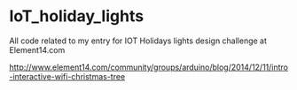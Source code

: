 IoT_holiday_lights
==================

All code related to my entry for IOT Holidays lights design challenge at Element14.com

http://www.element14.com/community/groups/arduino/blog/2014/12/11/intro-interactive-wifi-christmas-tree

